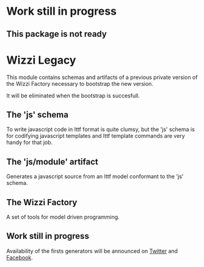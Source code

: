 ﻿# Work still in progress
## This package is not ready

# Wizzi Legacy

This module contains schemas and artifacts of a previous private version
of the Wizzi Factory necessary to bootstrap the new version.

It will be eliminated when the bootstrap is succesfull.

## The 'js' schema

To write javascript code in Ittf format is quite clumsy, but the
'js' schema is for codifying javascript templates and 
Ittf template commands are very handy for that job.

## The 'js/module' artifact

Generates a javascript source from an Ittf model conformant 
to the 'js' schema.

## The Wizzi Factory

A set of tools for model driven programming.

## Work still in progress

Availability of the firsts generators will be announced 
on [Twitter](https://twitter.com/wizziteam) and [Facebook](https://www.facebook.com/wizzifactory).

